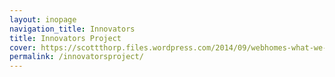 ```yaml
---
layout: inopage
navigation_title: Innovators
title: Innovators Project
cover: https://scottthorp.files.wordpress.com/2014/09/webhomes-what-we-do-innovation-plus-ideation1.jpg
permalink: /innovatorsproject/
---
```


